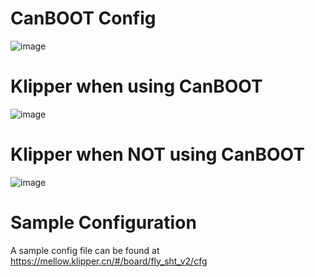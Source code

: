 # CanBOOT Config

![image](https://user-images.githubusercontent.com/124253477/221396510-8e5207d1-2a91-4a3d-81ef-ac672a6f8306.png)

# Klipper when using CanBOOT

![image](https://user-images.githubusercontent.com/124253477/221396540-52695957-90f7-4f01-9d7d-130a76a81ee8.png)

# Klipper when **NOT** using CanBOOT

![image](https://user-images.githubusercontent.com/124253477/221396552-1c495fc2-30be-4bdd-9ac3-430da804bf17.png)

# Sample Configuration

A sample config file can be found at https://mellow.klipper.cn/#/board/fly_sht_v2/cfg
